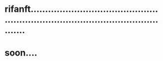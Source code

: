 # rifanft........................................................................................................
# soon....
